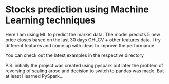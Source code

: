 # Stocks prediction using Machine Learning techniques

Here I am using ML to predict the market data. The model predicts 5 new price closes based on the last 30 days 
OHLCV + other features data. I try different features and come up with ideas to improve the performance 

You can check out the latest examples in the respective directory

P.S. initially the project was created using pyspark but later the problem of reversing of scaling
arose and decision to switch to pandas was made. But at least i learned PySpark...